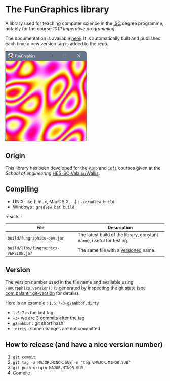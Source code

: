 # The FunGraphics library

A library used for teaching computer science in the [ISC](https://www.hevs.ch/isc) degree programme, notably for the course _101.1 Imperative programming_.

The documentation is available [here](https://isc-hei.github.io/FunGraphics/hevs/graphics/index.html). It is automatically built and published each time a new version tag is added to the repo.

![alt text](res/fungraphics.png)

## Origin

This library has been developed for the [`PImp`](https://isc.hevs.ch/learn/courses/101-1) and [`inf1`](https://inf1.begincoding.net) courses given at the _School of engineering_ [HES-SO Valais//Wallis](https://www.hevs.ch).

## Compiling

* UNIX-like (Linux, MacOS X, ...) : ```./gradlew build```
* Windows : ```gradlew.bat build```

results :

| File                                 | Description                                                         |
|--------------------------------------|---------------------------------------------------------------------|
| `build/fungraphics-dev.jar`          | The latest build of the library, constant name, useful for testing. |
| `build/libs/fungraphics-VERSION.jar` | The same file with a [versioned](#Version) name.                    |

## Version

The version number used in the file name and available using `FunGraphics.version()` is
generated by inspecting the git state (see [com.palantir.git-version](https://github.com/palantir/gradle-git-version)
for details).

Here is an example : `1.5.7-3-g2aabbbf.dirty`

* `1.5.7` is the last tag
* `-3-` we are 3 commits after the tag
* `g2aabbbf` : git short hash
* `.dirty` : some changes are not committed

## How to release (and have a nice version number)

1. `git commit`
1. `git tag -a MAJOR.MINOR.SUB -m "tag vMAJOR.MINOR.SUB"`
1. `git push origin MAJOR.MINOR.SUB`
1. [Compile](#Compiling)
